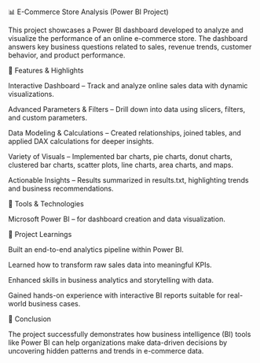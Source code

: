 📊 E-Commerce Store Analysis (Power BI Project)

This project showcases a Power BI dashboard developed to analyze and visualize the performance of an online e-commerce store. The dashboard answers key business questions related to sales, revenue trends, customer behavior, and product performance.

🔹 Features & Highlights

Interactive Dashboard – Track and analyze online sales data with dynamic visualizations.

Advanced Parameters & Filters – Drill down into data using slicers, filters, and custom parameters.

Data Modeling & Calculations – Created relationships, joined tables, and applied DAX calculations for deeper insights.

Variety of Visuals – Implemented bar charts, pie charts, donut charts, clustered bar charts, scatter plots, line charts, area charts, and maps.

Actionable Insights – Results summarized in results.txt, highlighting trends and business recommendations.

🔹 Tools & Technologies

Microsoft Power BI – for dashboard creation and data visualization.

🔹 Project Learnings

Built an end-to-end analytics pipeline within Power BI.

Learned how to transform raw sales data into meaningful KPIs.

Enhanced skills in business analytics and storytelling with data.

Gained hands-on experience with interactive BI reports suitable for real-world business cases.

🔹 Conclusion

The project successfully demonstrates how business intelligence (BI) tools like Power BI can help organizations make data-driven decisions by uncovering hidden patterns and trends in e-commerce data.


